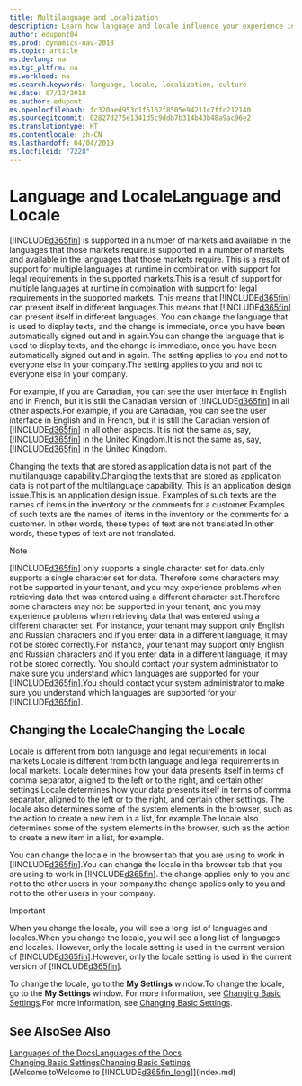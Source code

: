 ```yaml
---
title: Multilanguage and Localization
description: Learn how language and locale influence your experience in Dynamics NAV.
author: edupont04
ms.prod: dynamics-nav-2018
ms.topic: article
ms.devlang: na
ms.tgt_pltfrm: na
ms.workload: na
ms.search.keywords: language, locale, localization, culture
ms.date: 07/12/2018
ms.author: edupont
ms.openlocfilehash: fc320aed953c1f5162f8505e94211c7ffc212140
ms.sourcegitcommit: 02827d275e1341d5c9ddb7b314b43b48a9ac96e2
ms.translationtype: HT
ms.contentlocale: zh-CN
ms.lasthandoff: 04/04/2019
ms.locfileid: "7228"
---
```

# <a name="language-and-locale"></a><span data-ttu-id="21732-103">Language and Locale</span><span class="sxs-lookup"><span data-stu-id="21732-103">Language and Locale</span></span>
[!INCLUDE[d365fin](includes/d365fin_md.md)] <span data-ttu-id="21732-104">is supported in a number of markets and available in the languages that those markets require.</span><span class="sxs-lookup"><span data-stu-id="21732-104">is supported in a number of markets and available in the languages that those markets require.</span></span> <span data-ttu-id="21732-105">This is a result of support for multiple languages at runtime in combination with support for legal requirements in the supported markets.</span><span class="sxs-lookup"><span data-stu-id="21732-105">This is a result of support for multiple languages at runtime in combination with support for legal requirements in the supported markets.</span></span> <span data-ttu-id="21732-106">This means that [!INCLUDE[d365fin](includes/d365fin_md.md)] can present itself in different languages.</span><span class="sxs-lookup"><span data-stu-id="21732-106">This means that [!INCLUDE[d365fin](includes/d365fin_md.md)] can present itself in different languages.</span></span> <span data-ttu-id="21732-107">You can change the language that is used to display texts, and the change is immediate, once you have been automatically signed out and in again.</span><span class="sxs-lookup"><span data-stu-id="21732-107">You can change the language that is used to display texts, and the change is immediate, once you have been automatically signed out and in again.</span></span> <span data-ttu-id="21732-108">The setting applies to you and not to everyone else in your company.</span><span class="sxs-lookup"><span data-stu-id="21732-108">The setting applies to you and not to everyone else in your company.</span></span>  

<span data-ttu-id="21732-109">For example, if you are Canadian, you can see the user interface in English and in French, but it is still the Canadian version of [!INCLUDE[d365fin](includes/d365fin_md.md)] in all other aspects.</span><span class="sxs-lookup"><span data-stu-id="21732-109">For example, if you are Canadian, you can see the user interface in English and in French, but it is still the Canadian version of [!INCLUDE[d365fin](includes/d365fin_md.md)] in all other aspects.</span></span> <span data-ttu-id="21732-110">It is not the same as, say, [!INCLUDE[d365fin](includes/d365fin_md.md)] in the United Kingdom.</span><span class="sxs-lookup"><span data-stu-id="21732-110">It is not the same as, say, [!INCLUDE[d365fin](includes/d365fin_md.md)] in the United Kingdom.</span></span>  

<span data-ttu-id="21732-111">Changing the texts that are stored as application data is not part of the multilanguage capability.</span><span class="sxs-lookup"><span data-stu-id="21732-111">Changing the texts that are stored as application data is not part of the multilanguage capability.</span></span> <span data-ttu-id="21732-112">This is an application design issue.</span><span class="sxs-lookup"><span data-stu-id="21732-112">This is an application design issue.</span></span> <span data-ttu-id="21732-113">Examples of such texts are the names of items in the inventory or the comments for a customer.</span><span class="sxs-lookup"><span data-stu-id="21732-113">Examples of such texts are the names of items in the inventory or the comments for a customer.</span></span> <span data-ttu-id="21732-114">In other words, these types of text are not translated.</span><span class="sxs-lookup"><span data-stu-id="21732-114">In other words, these types of text are not translated.</span></span>  

> [!NOTE]  
>  [!INCLUDE[d365fin](includes/d365fin_md.md)] <span data-ttu-id="21732-115">only supports a single character set for data.</span><span class="sxs-lookup"><span data-stu-id="21732-115">only supports a single character set for data.</span></span> <span data-ttu-id="21732-116">Therefore some characters may not be supported in your tenant, and you may experience problems when retrieving data that was entered using a different character set.</span><span class="sxs-lookup"><span data-stu-id="21732-116">Therefore some characters may not be supported in your tenant, and you may experience problems when retrieving data that was entered using a different character set.</span></span> <span data-ttu-id="21732-117">For instance, your tenant may support only English and Russian characters and if you enter data in a different language, it may not be stored correctly.</span><span class="sxs-lookup"><span data-stu-id="21732-117">For instance, your tenant may support only English and Russian characters and if you enter data in a different language, it may not be stored correctly.</span></span> <span data-ttu-id="21732-118">You should contact your system administrator to make sure you understand which languages are supported for your [!INCLUDE[d365fin](includes/d365fin_md.md)].</span><span class="sxs-lookup"><span data-stu-id="21732-118">You should contact your system administrator to make sure you understand which languages are supported for your [!INCLUDE[d365fin](includes/d365fin_md.md)].</span></span>  

## <a name="changing-the-locale"></a><span data-ttu-id="21732-119">Changing the Locale</span><span class="sxs-lookup"><span data-stu-id="21732-119">Changing the Locale</span></span>
<span data-ttu-id="21732-120">Locale is different from both language and legal requirements in local markets.</span><span class="sxs-lookup"><span data-stu-id="21732-120">Locale is different from both language and legal requirements in local markets.</span></span> <span data-ttu-id="21732-121">Locale determines how your data presents itself in terms of comma separator, aligned to the left or to the right, and certain other settings.</span><span class="sxs-lookup"><span data-stu-id="21732-121">Locale determines how your data presents itself in terms of comma separator, aligned to the left or to the right, and certain other settings.</span></span> <span data-ttu-id="21732-122">The locale also determines some of the system elements in the browser, such as the action to create a new item in a list, for example.</span><span class="sxs-lookup"><span data-stu-id="21732-122">The locale also determines some of the system elements in the browser, such as the action to create a new item in a list, for example.</span></span>  

<span data-ttu-id="21732-123">You can change the locale in the browser tab that you are using to work in [!INCLUDE[d365fin](includes/d365fin_md.md)].</span><span class="sxs-lookup"><span data-stu-id="21732-123">You can change the locale in the browser tab that you are using to work in [!INCLUDE[d365fin](includes/d365fin_md.md)].</span></span> <span data-ttu-id="21732-124">the change applies only to you and not to the other users in your company.</span><span class="sxs-lookup"><span data-stu-id="21732-124">the change applies only to you and not to the other users in your company.</span></span>  

> [!IMPORTANT]  
>  <span data-ttu-id="21732-125">When you change the locale, you will see a long list of languages and locales.</span><span class="sxs-lookup"><span data-stu-id="21732-125">When you change the locale, you will see a long list of languages and locales.</span></span> <span data-ttu-id="21732-126">However, only the locale setting is used in the current version of [!INCLUDE[d365fin](includes/d365fin_md.md)].</span><span class="sxs-lookup"><span data-stu-id="21732-126">However, only the locale setting is used in the current version of [!INCLUDE[d365fin](includes/d365fin_md.md)].</span></span>  

<span data-ttu-id="21732-127">To change the locale, go to the **My Settings** window.</span><span class="sxs-lookup"><span data-stu-id="21732-127">To change the locale, go to the **My Settings** window.</span></span> <span data-ttu-id="21732-128">For more information, see [Changing Basic Settings](ui-change-basic-settings.md).</span><span class="sxs-lookup"><span data-stu-id="21732-128">For more information, see [Changing Basic Settings](ui-change-basic-settings.md).</span></span>  

## <a name="see-also"></a><span data-ttu-id="21732-129">See Also</span><span class="sxs-lookup"><span data-stu-id="21732-129">See Also</span></span>  
[<span data-ttu-id="21732-130">Languages of the Docs</span><span class="sxs-lookup"><span data-stu-id="21732-130">Languages of the Docs</span></span>](about-languages.md)  
[<span data-ttu-id="21732-131">Changing Basic Settings</span><span class="sxs-lookup"><span data-stu-id="21732-131">Changing Basic Settings</span></span>](ui-change-basic-settings.md)  
[<span data-ttu-id="21732-132">Welcome to</span><span class="sxs-lookup"><span data-stu-id="21732-132">Welcome to</span></span> [!INCLUDE[d365fin_long](includes/d365fin_long_md.md)]](index.md)  
